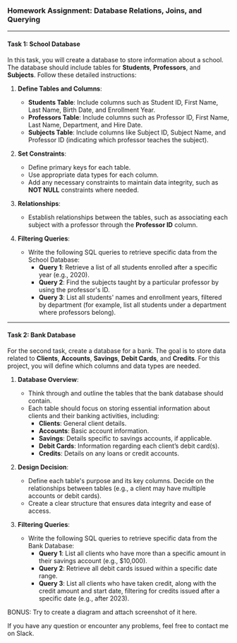 
### Homework Assignment: Database Relations, Joins, and Querying


---

#### Task 1: School Database

In this task, you will create a database to store information about a school. The database should include tables for **Students**, **Professors**, and **Subjects**. Follow these detailed instructions:

1. **Define Tables and Columns**:
   - **Students Table**: Include columns such as Student ID, First Name, Last Name, Birth Date, and Enrollment Year.
   - **Professors Table**: Include columns such as Professor ID, First Name, Last Name, Department, and Hire Date.
   - **Subjects Table**: Include columns like Subject ID, Subject Name, and Professor ID (indicating which professor teaches the subject).
   
2. **Set Constraints**:
   - Define primary keys for each table.
   - Use appropriate data types for each column.
   - Add any necessary constraints to maintain data integrity, such as **NOT NULL** constraints where needed.

3. **Relationships**:
   - Establish relationships between the tables, such as associating each subject with a professor through the **Professor ID** column.

4. **Filtering Queries**:
   - Write the following SQL queries to retrieve specific data from the School Database:
      - **Query 1**: Retrieve a list of all students enrolled after a specific year (e.g., 2020).
      - **Query 2**: Find the subjects taught by a particular professor by using the professor's ID.
      - **Query 3**: List all students' names and enrollment years, filtered by department (for example, list all students under a department where professors belong).

---

#### Task 2: Bank Database

For the second task, create a database for a bank. The goal is to store data related to **Clients**, **Accounts**, **Savings**, **Debit Cards**, and **Credits**. For this project, you will define which columns and data types are needed.

1. **Database Overview**:
   - Think through and outline the tables that the bank database should contain. 
   - Each table should focus on storing essential information about clients and their banking activities, including:
      - **Clients**: General client details.
      - **Accounts**: Basic account information.
      - **Savings**: Details specific to savings accounts, if applicable.
      - **Debit Cards**: Information regarding each client’s debit card(s).
      - **Credits**: Details on any loans or credit accounts.

2. **Design Decision**:
   - Define each table's purpose and its key columns. Decide on the relationships between tables (e.g., a client may have multiple accounts or debit cards).
   - Create a clear structure that ensures data integrity and ease of access.

3. **Filtering Queries**:
   - Write the following SQL queries to retrieve specific data from the Bank Database:
      - **Query 1**: List all clients who have more than a specific amount in their savings account (e.g., $10,000).
      - **Query 2**: Retrieve all debit cards issued within a specific date range.
      - **Query 3**: List all clients who have taken credit, along with the credit amount and start date, filtering for credits issued after a specific date (e.g., after 2023).
    
        
BONUS: Try to create a diagram and attach screenshot of it here.

If you have any question or encounter any problems, feel free to contact me on Slack.
